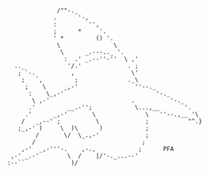  
                   /""-._
                  .      '-,
                  :         '',
                  ;      *     '.
                  ' *         () '.
                   \               \
                    \      _.---.._ '.
                     :  .' _.--''-''  \ ,'
       .._            '/.'             . ;
        ; `-.          ,                \'
         ;   `,         ;              ._\
          ;    \     _,-'                ''--._
           :    \_,-'                          '-._
            \ ,-'                       .          '-._
           .'         __.-'';            \...,__       '.
          .'      _,-'       \              \   ''--.,__ '\
         /   _,--' ;          \             ;           "^.}
        ;_,-' )     \  )\      )            ;
             /       \/  \_.,-'             ;
            /                              ;
         ,-'  _,-'''-.    ,-.,            ;      PFA
      ,-' _.-'        \  /    |/'-._...--'
     :--``             )/

